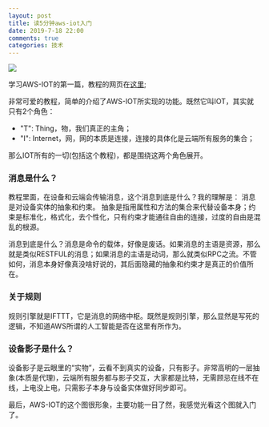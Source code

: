```yaml
---
layout: post
title: 读5分钟aws-iot入门
date: 2019-7-18 22:00
comments: true
categories: 技术
---
```


![](http://pic.ashliu.com/20190718225046.png)

学习AWS-IOT的第一篇，教程的网页在[这里](https://eu-west-1.console.aws.amazon.com/iot/home?region=eu-west-1#/tutorial?step=2);  

非常可爱的教程，简单的介绍了AWS-IOT所实现的功能。既然它叫IOT，其实就只有2个角色：  
  
* "T": Thing，物，我们真正的主角；
* "I": Internet，网，网的本质是连接，连接的具体化是云端所有服务的集合；

那么IOT所有的一切(包括这个教程)，都是围绕这两个角色展开。

### 消息是什么？
教程里面，在设备和云端会传输消息，这个消息到底是什么？我的理解是： 消息是对设备实体的抽象和约束。 抽象是指用属性和方法的集合来代替设备本身；约束是标准化，格式化，去个性化，只有约束才能通往自由的连接，过度的自由是混乱的根源。

消息到底是什么？消息是命令的载体，好像是废话。如果消息的主语是资源，那么就是类似RESTFUL的消息；如果消息的主语是动词，那么就类似RPC之流。不管如何，消息本身好像真没啥好说的，其后面隐藏的抽象和约束才是真正的价值所在。

### 关于规则
规则引擎就是IFTTT，它是消息的网络中枢。既然是规则引擎，那么显然是写死的逻辑，不知道AWS所谓的人工智能是否在这里有所作为。

### 设备影子是什么？
设备影子是云眼里的“实物”，云看不到真实的设备，只有影子。非常高明的一层抽象(本质是代理)，云端所有服务都与影子交互，大家都是比特，无需顾忌在线不在线，上电没上电，只需影子本身与设备实体做好同步即可。

最后，AWS-IOT的这个图很形象，主要功能一目了然，我感觉光看这个图就入门了。




